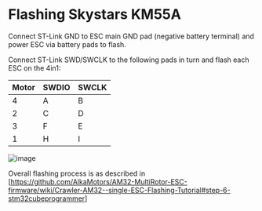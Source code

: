 # Flashing Skystars KM55A

Connect ST-Link GND to ESC main GND pad (negative battery terminal) and power ESC via battery pads to flash.

Connect ST-Link SWD/SWCLK to the following pads in turn and flash each ESC on the 4in1:

|Motor| SWDIO | SWCLK |
| --- | --- | --- |
| 4 | A | B |
| 2 | C | D |
| 3 | F | E |
| 1 | H | I |

![image](https://user-images.githubusercontent.com/7933842/163869943-f8d1a6a9-8f77-4aec-966b-0401a8f1819a.png)

Overall flashing process is as described in [https://github.com/AlkaMotors/AM32-MultiRotor-ESC-firmware/wiki/Crawler-AM32--single-ESC-Flashing-Tutorial#step-6-stm32cubeprogrammer]
